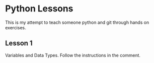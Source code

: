 # Python Lessons
This is my attempt to teach someone python and git through hands on exercises.

## Lesson 1
Variables and Data Types. Follow the instructions in the comment.